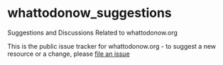 # whattodonow_suggestions
Suggestions and Discussions Related to whattodonow.org

This is the public issue tracker for whattodonow.org - to suggest a new resource or a change, please [file an issue](issues)
